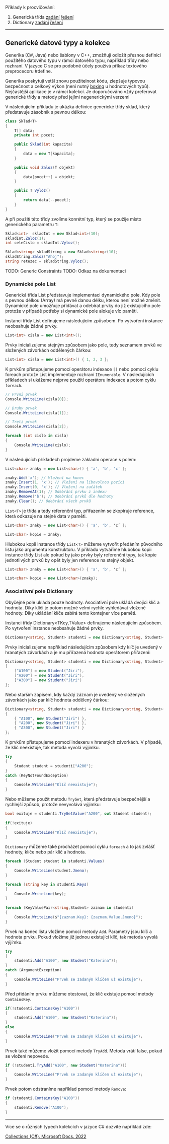 Příklady k procvičování:
1. Generická třída [zadání](1_zadani.cs) [řešení](2_reseni.cs)
2. Dictionary [zadání](2_zadani.cs) [řešení](2_reseni)
---

## Generické datové typy a kolekce

Generika (C#, Java) nebo šablony v C++, zmožňují odložit přesnou definici použitého datového typu v rámci datového typu, například třídy nebo rozhraní. V jazyce C se pro podobné účely používá příkaz textového preprocecoru #define.

Generika poskytují vetší znovu použitelnost kódu, zlepšuje typovou bezpečnost a celkový výkon (není nutný [boxing](https://docs.microsoft.com/en-us/dotnet/csharp/programming-guide/types/boxing-and-unboxing) u hodnotových typů). Nejčastější aplikace je v rámci kolekcí. Je doporučováno vždy preferovat generické třídy a metody před jejími negenerickými verzemi

V následujícím příkladu je ukázka definice generické třídy sklad, který představuje zásobník s pevnou délkou:

```cs 
class Sklad<T>
{
    T[] data;
    private int pocet;

    public Sklad(int kapacita)
    {
        data = new T[kapacita];
    }

    public void Zaloz(T objekt)
    {
        data[pocet++] = objekt;
    }

    public T Vyloz()
    {
        return data[--pocet];
    }
}
```

A při použití této třídy zvolíme konrétní typ, který se použije místo generického parametru `T`:

```cs 
Sklad<int>  skladInt = new Sklad<int>(10);
skladInt.Zaloz(1);
int celeCislo = skladInt.Vyloz();

Sklad<string> skladString = new Sklad<string>(10);
skladString.Zaloz("Ahoj");
string retezec = skladString.Vyloz();
```

TODO: Generic Constraints
TODO: Odkaz na dokumentaci 

### Dynamické pole List
 
Generická třída List<T> představuje implementaci dynamického pole. Kdy pole s pevnou délkou (Array) má pevně danou délku, kterou není možné změnit. Dynamické pole umožňuje přidávat a odebírat prvky do již existujícího pole protože v případě potřeby si dynamické pole alokuje víc paměti.

Instanci třídy List<int> definujeme následujícím způsobem. Po vytvoření instance neobsahuje žádné prvky.
    
```cs 
List<int> cisla = new List<int>(); 
```

Prvky inicializujeme stejným způsobem jako pole, tedy seznamem prvků ve složených závorkách oddělených čárkou:

```cs 
List<int> cisla = new List<int>() { 1, 2, 3 }; 
```
    
K prvkům přistupujeme pomocí operátoru indexace `[]` nebo pomocí cyklu foreach protože List<int> implementuje rozhraní `IEnumerable`. V následujících příkladech si ukážeme nejprve použití operátoru indexace a potom cyklu `foreach`.

```cs 
// Prvni prvek
Console.WriteLine(cisla[0]);

// Druhy prvek
Console.WriteLine(cisla[1]);

// Treti prvek
Console.WriteLine(cisla[2]);
```    
    
```cs 
foreach (int cislo in cisla)
{
    Console.WriteLine(cislo);
}
```   

V následujících příkladech projdeme základní operace s polem:

```cs 
List<char> znaky = new List<char>() { 'a', 'b', 'c' };

znaky.Add('x'); // Vložení na konec
znaky.Insert(1, 'x'); // Vložení na libovolnou pozici
znaky.Insert(0, 'x'); // Vložení na začátek
znaky.RemoveAt(1); // Odebrání prvku z indexu
znaky.Remove('b'); // Odebrání prvků dle hodnoty
znaky.Clear(); // Odebrání všech prvků
```   

`List<T>` je třída a tedy referenční typ, přiřazením se zkopíruje reference, která odkazuje na stejné data v paměti.

```cs 
List<char> znaky = new List<char>() { 'a', 'b', 'c’ };

List<char> kopie = znaky;
```   

Hlubokou kopii instance třídy `List<T>` můžeme vytvořit předáním původního listu jako argumentu konstruktoru. V příkladu vytváříme hlubokou kopii instance třídy List<int> ale pokud by jako prvky byly referenční typy, tak kopie jednotlivých prvků by opět byly jen reference na stejný objekt.

```cs 
List<char> znaky = new List<char>() { 'a', 'b', 'c‘ };

List<char> kopie = new List<char>(znaky);
```   
    
###  Asociativní pole Dictionary
  
Obyčejné pole ukládá pouze hodnoty. Asociativní pole ukládá dvojici klíč a hodnota. Díky klíči je potom možné velmi rychle vyhledávat vložené hodnoty. Díky ukládání klíče zabírá tento kontejner více paměti.

Instanci třídy Dictionary<TKey,TValue> definujeme následujícím způsobem. Po vytvoření instance neobsahuje žádné prvky. 

```cs 
Dictionary<string, Student> studenti = new Dictionary<string, Student>();
```

Prvky inicializujeme například následujícím způsobem kdy klíč je uvedený v hranatých závorkách a je mu přiřazená hodnota operátorem přiřazení: 
 
```cs 
Dictionary<string, Student> studenti = new Dictionary<string, Student>()
{
    ["A100"] = new Student("Jiri"),
    ["A200"] = new Student("Jiri"),
    ["A300"] = new Student("Jiri")
};
```
    
Nebo starším zápisem, kdy každý záznam je uvedený ve složených závorkách jako pár klíč hodnota oddělený čárkou:
    
```cs 
Dictionary<string, Student> studenti = new Dictionary<string, Student>()
{
    { "A100", new Student("Jiri") },
    { "A200", new Student("Jiri") },
    { "A300", new Student("Jiri") }
};
```
    
K prvkům přistupujeme pomocí indexeru v hranatých závorkách. V případě, že klíč neexistuje, tak metoda vyvolá výjimku.
    
```cs 
try
{
    Student student = studenti["A200"];
}
catch (KeyNotFoundException)
{
    Console.WriteLine("Klíč neexistuje");
}
```
    
Nebo můžeme použít metodu `TryGet`, která představuje bezpečnější a rychlejší způsob, protože nevyvolává výjimku:

```cs 
bool exituje = studenti.TryGetValue("A200", out Student student);
           
if(!exituje)
{
    Console.WriteLine("Klíč neexistuje");
}
```

`Dictionary` můžeme také procházet pomocí cyklu `foreach` a to jak zvlášť hodnoty, klíče nebo pár klíč a hodnota.
    
```cs 
foreach (Student student in studenti.Values)
{
    Console.WriteLine(student.Jmeno);
}

foreach (string key in studenti.Keys)
{
    Console.WriteLine(key);
}
        
foreach (KeyValuePair<string,Student> zaznam in studenti)
{
    Console.WriteLine($"{zaznam.Key}: {zaznam.Value.Jmeno}");
}
```

Prvek na konec listu vložíme pomocí metody `Add`. Parametry jsou klíč a hodnota prvku. Pokud vložíme již jednou existující klíč, tak metoda vyvolá výjímku.

```cs 
try
{
    studenti.Add("A100", new Student("Katerina"));
}
catch (ArgumentException)
{
    Console.WriteLine("Prvek se zadaným klíčem už existuje");
}
```
    
Před přidáním prvku můžeme otestovat, že klíč existuje pomocí metody `ContainsKey`.

```cs 
if(!studenti.ContainsKey("A100"))
{
    studenti.Add("A100", new Student("Katerina"));
}
else
{
    Console.WriteLine("Prvek se zadaným klíčem už existuje");
}
```
    
Prvek také můžeme vložit pomocí metody `TryAdd`. Metoda vrátí false, pokud se vložení nepovede.

```cs 
if (!studenti.TryAdd("A100", new Student("Katerina")))
{
    Console.WriteLine("Prvek se zadaným klíčem už existuje");
}
```
    
Prvek potom odstraníme například pomocí metody `Remove`:
    
```cs 
if (studenti.ContainsKey("A100"))
{
    studenti.Remove("A100");
}
```
    
---

Více se o různých typech kolekcích v jazyce C# dozvíte například zde:

[Collections (C#). Microsoft Docs. 2022](https://docs.microsoft.com/en-us/dotnet/csharp/programming-guide/concepts/collections)
    
